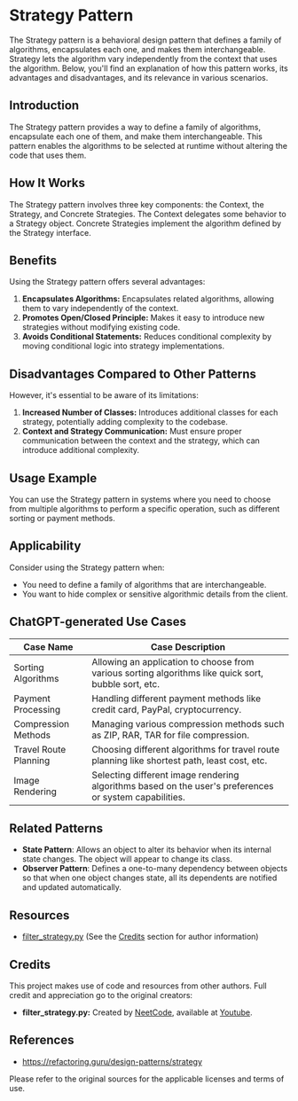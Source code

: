 # Strategy Pattern

The Strategy pattern is a behavioral design pattern that defines a family of algorithms, encapsulates each one, and makes them interchangeable. Strategy lets the algorithm vary independently from the context that uses the algorithm. Below, you'll find an explanation of how this pattern works, its advantages and disadvantages, and its relevance in various scenarios.

## Introduction

The Strategy pattern provides a way to define a family of algorithms, encapsulate each one of them, and make them interchangeable. This pattern enables the algorithms to be selected at runtime without altering the code that uses them.

## How It Works

The Strategy pattern involves three key components: the Context, the Strategy, and Concrete Strategies. The Context delegates some behavior to a Strategy object. Concrete Strategies implement the algorithm defined by the Strategy interface.

## Benefits

Using the Strategy pattern offers several advantages:

1. **Encapsulates Algorithms:** Encapsulates related algorithms, allowing them to vary independently of the context.
2. **Promotes Open/Closed Principle:** Makes it easy to introduce new strategies without modifying existing code.
3. **Avoids Conditional Statements:** Reduces conditional complexity by moving conditional logic into strategy implementations.

## Disadvantages Compared to Other Patterns

However, it's essential to be aware of its limitations:

1. **Increased Number of Classes:** Introduces additional classes for each strategy, potentially adding complexity to the codebase.
2. **Context and Strategy Communication:** Must ensure proper communication between the context and the strategy, which can introduce additional complexity.

## Usage Example

You can use the Strategy pattern in systems where you need to choose from multiple algorithms to perform a specific operation, such as different sorting or payment methods.

## Applicability

Consider using the Strategy pattern when:
- You need to define a family of algorithms that are interchangeable.
- You want to hide complex or sensitive algorithmic details from the client.

## ChatGPT-generated Use Cases
| Case Name                 | Case Description                                                                                                   |
|---------------------------|---------------------------------------------------------------------------------------------------------------------|
| Sorting Algorithms        | Allowing an application to choose from various sorting algorithms like quick sort, bubble sort, etc.                 |
| Payment Processing        | Handling different payment methods like credit card, PayPal, cryptocurrency.                                         |
| Compression Methods       | Managing various compression methods such as ZIP, RAR, TAR for file compression.                                     |
| Travel Route Planning     | Choosing different algorithms for travel route planning like shortest path, least cost, etc.                          |
| Image Rendering           | Selecting different image rendering algorithms based on the user's preferences or system capabilities.                 |

## Related Patterns

- **State Pattern**: Allows an object to alter its behavior when its internal state changes. The object will appear to change its class.
- **Observer Pattern**: Defines a one-to-many dependency between objects so that when one object changes state, all its dependents are notified and updated automatically.

## Resources

- [filter_strategy.py](filter_strategy.py) (See the [Credits](#credits) section for author information)

## Credits

This project makes use of code and resources from other authors. Full credit and appreciation go to the original creators:

- **filter_strategy.py:** Created by [NeetCode]("https://www.youtube.com/@NeetCode"), available at [Youtube](https://www.youtube.com/watch?v=tAuRQs_d9F8).

## References
* https://refactoring.guru/design-patterns/strategy

Please refer to the original sources for the applicable licenses and terms of use.
